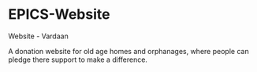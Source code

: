 # EPICS-Website
Website - Vardaan

A donation website for old age homes and orphanages, where people can pledge there support to make a difference.
